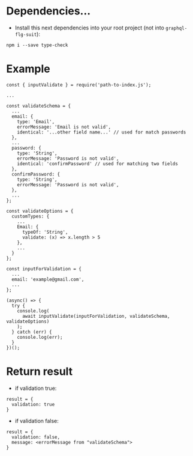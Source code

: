 # Dependencies...

* Install this next dependencies into your root project (not into `graphql-flg-suit`):

```
npm i --save type-check
```

# Example

```
const { inputValidate } = require('path-to-index.js');

...

const validateSchema = {
  ...
  email: {
    type: 'Email',
    errorMessage: 'Email is not valid',
    identical: '...other field name...' // used for match passwords
  },
  ...
  password: {
    type: 'String',
    errorMessage: 'Password is not valid',
    identical: 'confirmPassword' // used for matching two fields
  },
  confirmPassword: {
    type: 'String',
    errorMessage: 'Password is not valid',
  },
  ...
};

const validateOptions = {
  customTypes: {
    ...
    Email: {
      typeOf: 'String',
      validate: (x) => x.length > 5
    },
    ...
  }
};

const inputForValidation = {
  ...
  email: 'example@gmail.com',
  ...
};

(async() => {
  try {
    console.log(
      await inputValidate(inputForValidation, validateSchema, validateOptions)
    );
  } catch (err) {
    console.log(err);
  }
})();

```

# Return result

* if validation true:

```
result = {
  validation: true
}
```

* if validation false:

```
result = {
  validation: false,
  message: <errorMessage from "validateSchema">
}
```
